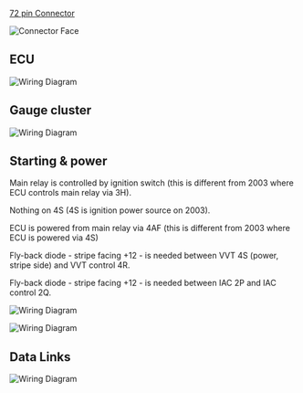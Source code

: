 [72 pin Connector](OEM-connectors#72-pin)

![Connector Face](OEM-Docs/Mazda/Miata_NB2_ECU_Connectors_Drawing.png)

## ECU

![Wiring Diagram](Images/Mazda_miata_2002.png)

## Gauge cluster

![Wiring Diagram](Images/Mazda_miata_2002_instrument.png)

## Starting & power

Main relay is controlled by ignition switch (this is different from 2003 where ECU controls main relay via 3H).

Nothing on 4S (4S is ignition power source on 2003).

ECU is powered from main relay via 4AF (this is different from 2003 where ECU is powered via 4S)


Fly-back diode - stripe facing +12 - is needed between VVT 4S (power, stripe side) and VVT control 4R.

Fly-back diode - stripe facing +12 - is needed between IAC 2P and IAC control 2Q.



![Wiring Diagram](Images/Mazda_miata_2002_starting.png)

![Wiring Diagram](Images/Mazda_miata_2002_power.png)

## Data Links

![Wiring Diagram](Images/Mazda_miata_2002_data_links.png)
